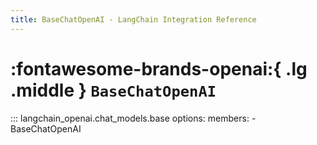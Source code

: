 ```yaml
---
title: BaseChatOpenAI - LangChain Integration Reference
---
```


# :fontawesome-brands-openai:{ .lg .middle } `BaseChatOpenAI`

::: langchain_openai.chat_models.base
    options:
      members:
        - BaseChatOpenAI

<!-- ::: langchain_openai.chat_models.OpenAIRefusalError -->
